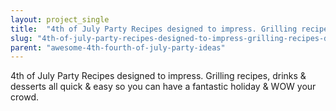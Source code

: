 ```yaml
---
layout: project_single
title:  "4th of July Party Recipes designed to impress. Grilling recipes, drinks & desserts all quick & easy so you can have a fantastic holiday & WOW your crowd."
slug: "4th-of-july-party-recipes-designed-to-impress-grilling-recipes-drinks-desserts-all-quick-easy"
parent: "awesome-4th-fourth-of-july-party-ideas"
---
```

4th of July Party Recipes designed to impress. Grilling recipes, drinks & desserts all quick & easy so you can have a fantastic holiday & WOW your crowd.